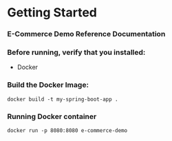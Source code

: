 # Getting Started

### E-Commerce Demo Reference Documentation

### Before running, verify that you installed:
* Docker

### Build the Docker Image:
`docker build -t my-spring-boot-app .`

### Running Docker container ###

`docker run -p 8080:8080 e-commerce-demo`